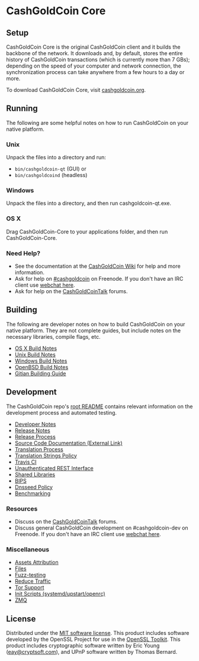CashGoldCoin Core
=============

Setup
---------------------
CashGoldCoin Core is the original CashGoldCoin client and it builds the backbone of the network. It downloads and, by default, stores the entire history of CashGoldCoin transactions (which is currently more than 7 GBs); depending on the speed of your computer and network connection, the synchronization process can take anywhere from a few hours to a day or more.

To download CashGoldCoin Core, visit [cashgoldcoin.org](https://cashgoldcoin.org).

Running
---------------------
The following are some helpful notes on how to run CashGoldCoin on your native platform.

### Unix

Unpack the files into a directory and run:

- `bin/cashgoldcoin-qt` (GUI) or
- `bin/cashgoldcoind` (headless)

### Windows

Unpack the files into a directory, and then run cashgoldcoin-qt.exe.

### OS X

Drag CashGoldCoin-Core to your applications folder, and then run CashGoldCoin-Core.

### Need Help?

* See the documentation at the [CashGoldCoin Wiki](https://cashgoldcoin.info/)
for help and more information.
* Ask for help on [#cashgoldcoin](http://webchat.freenode.net?channels=cashgoldcoin) on Freenode. If you don't have an IRC client use [webchat here](http://webchat.freenode.net?channels=cashgoldcoin).
* Ask for help on the [CashGoldCoinTalk](https://cashgoldcointalk.io/) forums.

Building
---------------------
The following are developer notes on how to build CashGoldCoin on your native platform. They are not complete guides, but include notes on the necessary libraries, compile flags, etc.

- [OS X Build Notes](build-osx.md)
- [Unix Build Notes](build-unix.md)
- [Windows Build Notes](build-windows.md)
- [OpenBSD Build Notes](build-openbsd.md)
- [Gitian Building Guide](gitian-building.md)

Development
---------------------
The CashGoldCoin repo's [root README](/README.md) contains relevant information on the development process and automated testing.

- [Developer Notes](developer-notes.md)
- [Release Notes](release-notes.md)
- [Release Process](release-process.md)
- [Source Code Documentation (External Link)](https://dev.visucore.com/cashgoldcoin/doxygen/)
- [Translation Process](translation_process.md)
- [Translation Strings Policy](translation_strings_policy.md)
- [Travis CI](travis-ci.md)
- [Unauthenticated REST Interface](REST-interface.md)
- [Shared Libraries](shared-libraries.md)
- [BIPS](bips.md)
- [Dnsseed Policy](dnsseed-policy.md)
- [Benchmarking](benchmarking.md)

### Resources
* Discuss on the [CashGoldCoinTalk](https://cashgoldcointalk.io/) forums.
* Discuss general CashGoldCoin development on #cashgoldcoin-dev on Freenode. If you don't have an IRC client use [webchat here](http://webchat.freenode.net/?channels=cashgoldcoin-dev).

### Miscellaneous
- [Assets Attribution](assets-attribution.md)
- [Files](files.md)
- [Fuzz-testing](fuzzing.md)
- [Reduce Traffic](reduce-traffic.md)
- [Tor Support](tor.md)
- [Init Scripts (systemd/upstart/openrc)](init.md)
- [ZMQ](zmq.md)

License
---------------------
Distributed under the [MIT software license](/COPYING).
This product includes software developed by the OpenSSL Project for use in the [OpenSSL Toolkit](https://www.openssl.org/). This product includes
cryptographic software written by Eric Young ([eay@cryptsoft.com](mailto:eay@cryptsoft.com)), and UPnP software written by Thomas Bernard.
